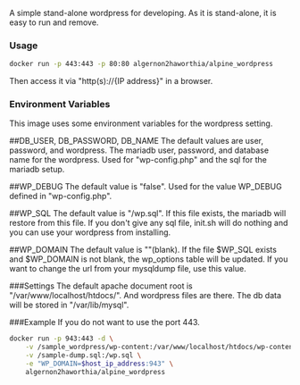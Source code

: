 A simple stand-alone wordpress for developing.
As it is stand-alone, it is easy to run and remove.

### Usage
```sh
docker run -p 443:443 -p 80:80 algernon2haworthia/alpine_wordpress
```
Then access it via "http(s)://{IP address}" in a browser.

### Environment Variables
This image uses some environment variables for the wordpress setting.

##DB_USER, DB_PASSWORD, DB_NAME
The default values are user, password, and wordpress.
The mariadb user, password, and database name for the wordpress.
Used for "wp-config.php" and the sql for the mariadb setup.

##WP_DEBUG
The default value is "false".
Used for the value WP_DEBUG defined in "wp-config.php". 

##WP_SQL
The default value is "/wp.sql".
If this file exists, the mariadb will restore from this file.
If you don't give any sql file, init.sh will do nothing and you can use your wordpress from installing.

##WP_DOMAIN
The default value is ""(blank).
If the file $WP_SQL exists and $WP_DOMAIN is not blank, the wp_options table will be updated.
If you want to change the url from your mysqldump file, use this value.

###Settings
The default apache document root is "/var/www/localhost/htdocs/". And wordpress files are there.
The db data will be stored in "/var/lib/mysql".

###Example
If you do not want to use the port 443.
```sh
docker run -p 943:443 -d \
    -v /sample_wordpress/wp-content:/var/www/localhost/htdocs/wp-content \
    -v /sample-dump.sql:/wp.sql \
    -e "WP_DOMAIN=$host_ip_address:943" \
    algernon2haworthia/alpine_wordpress
```